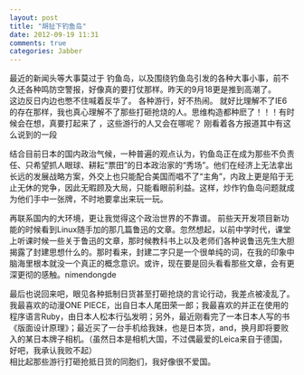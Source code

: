 ```yaml
---
layout: post
title: "胡扯下钓鱼岛"
date: 2012-09-19 11:31
comments: true
categories: Jabber
---
```

最近的新闻头等大事莫过于 钓鱼岛，以及围绕钓鱼岛引发的各种大事小事，前不久还各种鸣防空警报，好像真的要打仗那样。昨天的9月18更是推到高潮了。  
这边反日内边也憋不住喊着反华了。 各种游行，好不热闹。   就好比理解不了IE6的存在那样，我也真心理解不了那些打砸抢烧的人。思维构造都种麽了！！！有时候会在想，真要打起来了 ，这些游行的人又会在哪呢？ 刚看着各方报道其中有这么说到的一段
<!-- more -->
结合目前日本的国内政治气候，一种普遍的观点认为，钓鱼岛正在成为那些不负责任、只希望抓人眼球、耕耘“票田”的日本政治家的“秀场”。他们在经济上无法拿出长远的发展战略方案，外交上也只能配合美国而唱不了“主角”，内政上更是陷于无止无休的党争，因此无暇顾及大局，只能看眼前利益。这样，炒作钓鱼岛问题就成为他们手中一张牌，不时地要拿出来玩一玩。

再联系国内的大环境，更让我觉得这个政治世界的不靠谱。 前些天开发项目新功能的时候看到Linux随手加的那几篇鲁迅的文章。忽然想起，以前中学时代，课堂上听课时候一些关于鲁迅的文章，那时候教科书上以及老师们各种说鲁迅先生大胆揭露了封建思想什么的。那时看来，封建二字只是一个很单纯的词，在我的印象中脑海里根本就没一个真正的概念意识。或许，现在要是回头看看那些文章，会有更深更彻的感触。nimendongde

最后也说回来吧，眼见各种抵制日货甚至打砸抢烧的言论行动，我差点被凌乱了。  
我最喜欢的动漫ONE PIECE，出自日本人尾田荣一郎；我最喜欢的并正在使用的程序语言Ruby，由日本人松本行弘发明；另外，最近刚看完了一本日本人写的书《版面设计原理》；最近买了一台手机给我妹，也是日本货，and，换月即将要败入的某日本牌子相机。（虽然日本是相机大国，不过偶最爱的Leica来自于德国，好吧，我承认我败不起）   
相比起那些游行打砸抢抵日货的同胞们，我好像很不爱国。